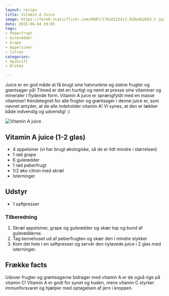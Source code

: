 ```yaml
---
layout: recipe
title: Vitamin A Juice
image: https://farm9.staticflickr.com/8807/17810125413_929edb2693_n.jpg
date: 2015-06-04 19:05
tags:
- Peberfrugt 
- Gulerødder 
- Grape 
- Appelsiner
- Citron
categories:
- Opskrift
- Drikke

---
```


Juice er en god måde at få brugt sine halvrunkne og slatne frugter og grøntsager på! Tilmed er det en hurtigt og nemt at presse sine vitaminer og mineraler i flydende form. Vitamin A juice er sprængfyldt med en masse vitaminer! Kendetegnet for alle frugter og grøntsager i denne juice er, som navnet antyder, at de alle indeholder vitamin A! Vi synes, at den er lækker både indvendig og udvendig! :) 

![Vitamin A juice](https://farm9.staticflickr.com/8807/17810125413_929edb2693_z.jpg) 




## Vitamin A juice (1-2 glas)
- 4 appelsiner (vi har brugt økologiske, så de er lidt mindre i størrelsen) 
- 1 rød grape
- 6 gulerødder 
- 1 rød peberfrugt
- 1/2 øko citron med skræl
- Isterninger


## Udstyr
- 1 saftpresser


### Tilberedning
1. Skræl appelsiner, grape og gulerødder og skær top og bund af gulerødderne.
2. Tag kernehuset ud af peberfrugten og skær den i mindre stykker
3. Kom det hele i en saftpresser og servér den nylavede juice i 2 glas med isterninger.






## Frække facts

Udover frugter og grøntsagerne bidrager med vitamin A er de også rige på vitamin C! Vitamin A er godt for synet og huden, mens vitamin C styrker immunforsvaret og hjælper med optagelsen af jern i kroppen.









